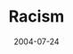 ---
layout: music 
title: "Racism"
series: "VIRUS"
date: 2004-07-24 
description: "We can be sick and not even know it. Toxic attitudes and beliefs can creep in undetected and slowly take control. Sometimes we’re able to hide the symptoms from those around us. But it’s in us and it’s limiting who we are and what we become. Join us this "
audio: "http://www.crossroads.net/audio/2004/2004_07_VIRUS/VIRUS_04_07-24-04_Racism.mp3"
audio-duration: "40:12"
src: "http://www.crossroads.net/players/media/series/bigscreen.virus.jpg"
---